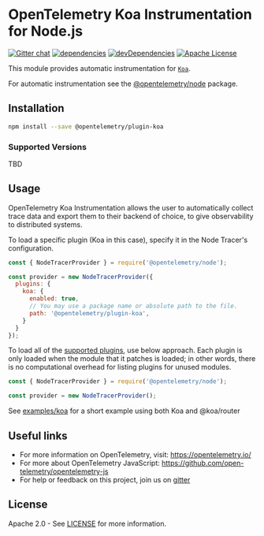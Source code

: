 # OpenTelemetry Koa Instrumentation for Node.js
[![Gitter chat][gitter-image]][gitter-url]
[![dependencies][dependencies-image]][dependencies-url]
[![devDependencies][devDependencies-image]][devDependencies-url]
[![Apache License][license-image]][license-image]

This module provides automatic instrumentation for [`Koa`](https://github.com/koajs/koa).

For automatic instrumentation see the
[@opentelemetry/node](https://github.com/open-telemetry/opentelemetry-js/tree/master/packages/opentelemetry-node) package.

## Installation

```bash
npm install --save @opentelemetry/plugin-koa
```
### Supported Versions
TBD

## Usage

OpenTelemetry Koa Instrumentation allows the user to automatically collect trace data and export them to their backend of choice, to give observability to distributed systems.

To load a specific plugin (Koa in this case), specify it in the Node Tracer's configuration.
```js
const { NodeTracerProvider } = require('@opentelemetry/node');

const provider = new NodeTracerProvider({
  plugins: {
    koa: {
      enabled: true,
      // You may use a package name or absolute path to the file.
      path: '@opentelemetry/plugin-koa',
    }
  }
});
```

To load all of the [supported plugins](https://github.com/open-telemetry/opentelemetry-js#plugins), use below approach. Each plugin is only loaded when the module that it patches is loaded; in other words, there is no computational overhead for listing plugins for unused modules.
```js
const { NodeTracerProvider } = require('@opentelemetry/node');

const provider = new NodeTracerProvider();
```

See [examples/koa](https://github.com/open-telemetry/opentelemetry-js-contrib/tree/master/examples/koa) for a short example using both Koa and @koa/router

## Useful links
- For more information on OpenTelemetry, visit: <https://opentelemetry.io/>
- For more about OpenTelemetry JavaScript: <https://github.com/open-telemetry/opentelemetry-js>
- For help or feedback on this project, join us on [gitter][gitter-url]

## License

Apache 2.0 - See [LICENSE][license-url] for more information.

[gitter-image]: https://badges.gitter.im/open-telemetry/opentelemetry-js.svg
[gitter-url]: https://gitter.im/open-telemetry/opentelemetry-node?utm_source=badge&utm_medium=badge&utm_campaign=pr-badge&utm_content=badge
[license-url]: https://github.com/open-telemetry/opentelemetry-js-contrib/blob/master/LICENSE
[license-image]: https://img.shields.io/badge/license-Apache_2.0-green.svg?style=flat
[dependencies-image]: https://david-dm.org/open-telemetry/opentelemetry-js-contrib?path=plugins%2Fnode%2Fopentelemetry-plugin-express

[dependencies-url]: https://david-dm.org/open-telemetry/opentelemetry-js-contrib?path=plugins%2Fnode%2Fopentelemetry-plugin-express

[devDependencies-image]: https://david-dm.org/open-telemetry/opentelemetry-js-contrib?path=plugins%2Fnode%2Fopentelemetry-plugin-express

[devDependencies-url]: https://david-dm.org/open-telemetry/opentelemetry-js-contrib?path=plugins%2Fnode%2Fopentelemetry-plugin-express&type=dev

